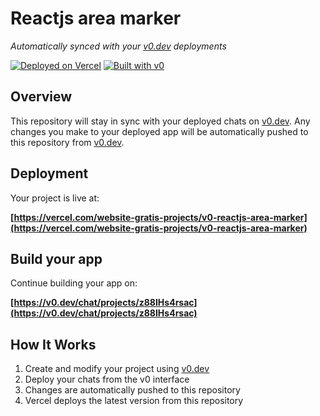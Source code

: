 # Reactjs area marker

*Automatically synced with your [v0.dev](https://v0.dev) deployments*

[![Deployed on Vercel](https://img.shields.io/badge/Deployed%20on-Vercel-black?style=for-the-badge&logo=vercel)](https://vercel.com/website-gratis-projects/v0-reactjs-area-marker)
[![Built with v0](https://img.shields.io/badge/Built%20with-v0.dev-black?style=for-the-badge)](https://v0.dev/chat/projects/z88IHs4rsac)

## Overview

This repository will stay in sync with your deployed chats on [v0.dev](https://v0.dev).
Any changes you make to your deployed app will be automatically pushed to this repository from [v0.dev](https://v0.dev).

## Deployment

Your project is live at:

**[https://vercel.com/website-gratis-projects/v0-reactjs-area-marker](https://vercel.com/website-gratis-projects/v0-reactjs-area-marker)**

## Build your app

Continue building your app on:

**[https://v0.dev/chat/projects/z88IHs4rsac](https://v0.dev/chat/projects/z88IHs4rsac)**

## How It Works

1. Create and modify your project using [v0.dev](https://v0.dev)
2. Deploy your chats from the v0 interface
3. Changes are automatically pushed to this repository
4. Vercel deploys the latest version from this repository